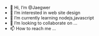 - 👋 Hi, I’m @Jaegwer
- 👀 I’m interested in web site design
- 🌱 I’m currently learning nodejs,javascript
- 💞️ I’m looking to collaborate on ...
- 📫 How to reach me ...

<!---
Jaegwer/Jaegwer is a ✨ special ✨ repository because its `README.md` (this file) appears on your GitHub profile.
You can click the Preview link to take a look at your changes.
--->
